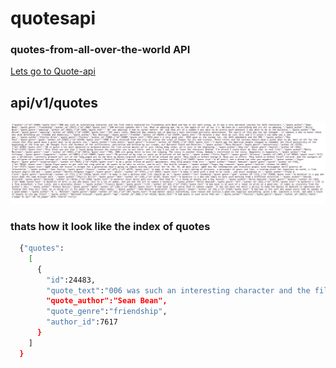 # quotesapi
### quotes-from-all-over-the-world API

[Lets go to Quote-api](https://quotes-from-all-over-the-world.herokuapp.com/api/v1/quotes)

## api/v1/quotes
![A test image](quote-api.png)

### thats how it look like the index of quotes

```sh
  {"quotes":
    [
      {
        "id":24483,
        "quote_text":"006 was such an interesting character and the film really explored his friendship with Bond and how it all went wrong, so it was a very personal journey for both characters.",
        "quote_author":"Sean Bean",
        "quote_genre":"friendship",
        "author_id":7617
      }
    ]
  }
```
